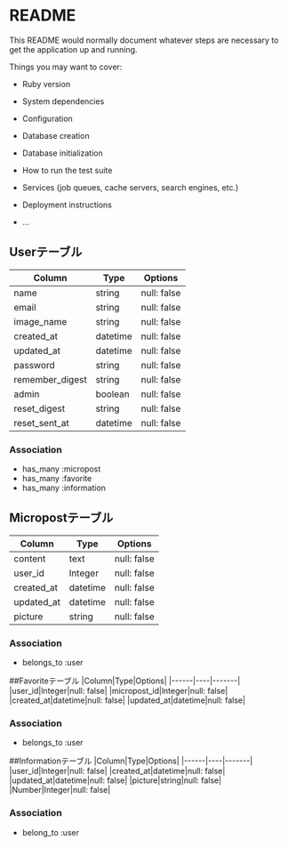 # README

This README would normally document whatever steps are necessary to get the
application up and running.

Things you may want to cover:

* Ruby version

* System dependencies

* Configuration

* Database creation

* Database initialization

* How to run the test suite

* Services (job queues, cache servers, search engines, etc.)

* Deployment instructions

* ...



## Userテーブル
|Column|Type|Options|
|------|----|-------|
|name|string|null: false|
|email|string|null: false|
|image_name|string|null: false|
|created_at|datetime|null: false|
|updated_at|datetime|null: false|
|password|string|null: false|
|remember_digest|string|null: false|
|admin|boolean|null: false|
|reset_digest|string|null: false|
|reset_sent_at|datetime|null: false|
### Association
- has_many :micropost
- has_many :favorite
- has_many :information


## Micropostテーブル
|Column|Type|Options|
|------|----|-------|
|content|text|null: false|
|user_id|lnteger|null: false|
|created_at|datetime|null: false|
|updated_at|datetime|null: false|
|picture|string|null: false|
### Association
- belongs_to :user


##Favoriteテーブル
|Column|Type|Options|
|------|----|-------|
|user_id|lnteger|null: false|
|micropost_id|lnteger|null: false|
|created_at|datetime|null: false|
|updated_at|datetime|null: false|
### Association
- belongs_to :user


##Informationテーブル
|Column|Type|Options|
|------|----|-------|
|user_id|lnteger|null: false|
|created_at|datetime|null: false|
|updated_at|datetime|null: false|
|picture|string|null: false|
|Number|Integer|null: false|
### Association
- belong_to :user